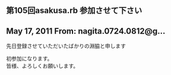 ## 第105回asakusa.rb 参加させて下さい

## May 17, 2011 From: nagita.0724.0812@g...

先日登録させていただいたばかりの淵脇と申します

初参加になります。  
皆様、よろしくお願いします。

